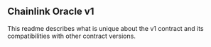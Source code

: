 ## Chainlink Oracle v1

This readme describes what is unique about the v1 contract and its compatibilities with other contract versions.
